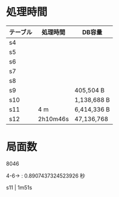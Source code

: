 # 処理時間
| テーブル | 処理時間 | DB容量 |
| -| -| -|
|s4 | 
|s5 |
|s6 |
|s7 |
|s8 |
|s9 |  | 405,504 B
|s10 |  | 1,138,688 B
|s11 | 4 m | 6,414,336 B
|s12 | 2h10m46s | 47,136,768

# 局面数

8046

4-6->  : 0.8907437324523926 秒

s11 | 1m51s  